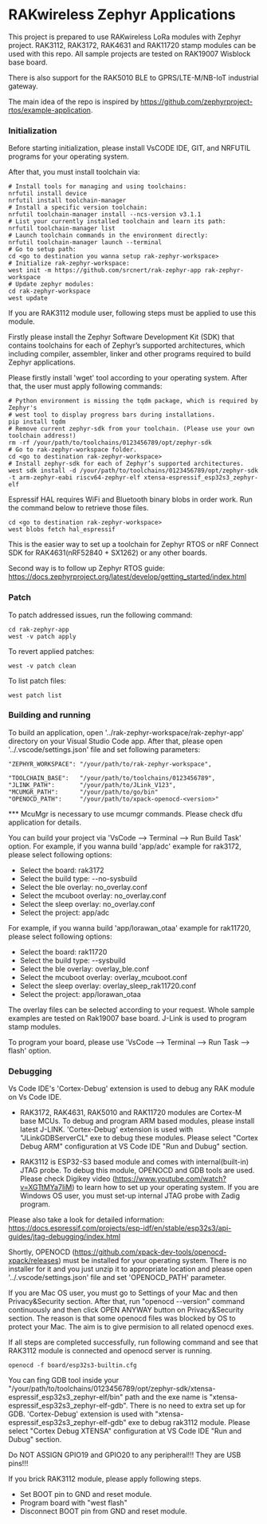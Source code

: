 RAKwireless Zephyr Applications
===============================

This project is prepared to use RAKwireless LoRa modules with Zephyr project. RAK3112, RAK3172, RAK4631 and RAK11720 stamp modules can be used with this repo. All sample projects are tested on RAK19007 Wisblock base board.

There is also support for the RAK5010 BLE to GPRS/LTE-M/NB-IoT industrial gateway.

The main idea of the repo is inspired by https://github.com/zephyrproject-rtos/example-application.

### Initialization
Before starting initialization, please install VsCODE IDE, GIT, and NRFUTIL programs for your operating system.

After that, you must install toolchain via:

```shell
# Install tools for managing and using toolchains:
nrfutil install device
nrfutil install toolchain-manager
# Install a specific version toolchain:
nrfutil toolchain-manager install --ncs-version v3.1.1
# List your currently installed toolchain and learn its path:
nrfutil toolchain-manager list
# Launch toolchain commands in the environment directly:
nrfutil toolchain-manager launch --terminal
# Go to setup path:
cd <go to destination you wanna setup rak-zephyr-workspace>
# Initialize rak-zephyr-workspace:
west init -m https://github.com/srcnert/rak-zephyr-app rak-zephyr-workspace
# Update zephyr modules:
cd rak-zephyr-workspace
west update
```

If you are RAK3112 module user, following steps must be applied to use this module.

Firstly please install the Zephyr Software Development Kit (SDK) that contains toolchains
for each of Zephyr’s supported architectures, which including compiler, assembler,
linker and other programs required to build Zephyr applications.

Please firstly install 'wget' tool according to your operating system. After that, the user
must apply following commands:

```shell
# Python environment is missing the tqdm package, which is required by Zephyr's
# west tool to display progress bars during installations.
pip install tqdm
# Remove current zephyr-sdk from your toolchain. (Please use your own toolchain address!)
rm -rf /your/path/to/toolchains/0123456789/opt/zephyr-sdk
# Go to rak-zephyr-workspace folder.
cd <go to destination rak-zephyr-workspace>
# Install zephyr-sdk for each of Zephyr’s supported architectures.
west sdk install -d /your/path/to/toolchains/0123456789/opt/zephyr-sdk -t arm-zephyr-eabi riscv64-zephyr-elf xtensa-espressif_esp32s3_zephyr-elf
```

Espressif HAL requires WiFi and Bluetooth binary blobs in order work. Run
the command below to retrieve those files.

```shell
cd <go to destination rak-zephyr-workspace>
west blobs fetch hal_espressif
```

This is the easier way to set up a toolchain for Zephyr RTOS or nRF Connect SDK for RAK4631(nRF52840 + SX1262) or any other boards.

Second way is to follow up Zephyr RTOS guide:
https://docs.zephyrproject.org/latest/develop/getting_started/index.html

### Patch
To patch addressed issues, run the following command:

```shell
cd rak-zephyr-app
west -v patch apply
```

To revert applied patches:

```shell
west -v patch clean
```

To list patch files:

```shell
west patch list
```

### Building and running
To build an application, open '../rak-zephyr-workspace/rak-zephyr-app' directory on your Visual Studio Code app. After that, please open '../.vscode/settings.json' file and set following parameters:

```shell
"ZEPHYR_WORKSPACE": "/your/path/to/rak-zephyr-workspace",

"TOOLCHAIN_BASE":   "/your/path/to/toolchains/0123456789",
"JLINK_PATH":       "/your/path/to/JLink_V123",
"MCUMGR_PATH":      "/your/path/to/go/bin"
"OPENOCD_PATH":     "/your/path/to/xpack-openocd-<version>"
```

*** McuMgr is necessary to use mcumgr commands. Please check dfu application for details.

You can build your project via 'VsCode --> Terminal --> Run Build Task' option.
For example, if you wanna build 'app/adc' example for rak3172, please select following options:
- Select the board: rak3172
- Select the build type: --no-sysbuild
- Select the ble overlay: no_overlay.conf
- Select the mcuboot overlay: no_overlay.conf
- Select the sleep overlay: no_overlay.conf
- Select the project: app/adc

For example, if you wanna build 'app/lorawan_otaa' example for rak11720, please select following options:
- Select the board: rak11720
- Select the build type: --sysbuild
- Select the ble overlay: overlay_ble.conf
- Select the mcuboot overlay: overlay_mcuboot.conf
- Select the sleep overlay: overlay_sleep_rak11720.conf
- Select the project: app/lorawan_otaa

The overlay files can be selected according to your request. Whole sample examples are tested on Rak19007 base board. J-Link is used to program stamp modules.

To program your board, please use 'VsCode --> Terminal --> Run Task --> flash' option.

### Debugging

Vs Code IDE's 'Cortex-Debug' extension is used to debug any RAK module on Vs Code IDE.

* RAK3172, RAK4631, RAK5010 and RAK11720 modules are Cortex-M base MCUs. To debug and program ARM based modules, please install latest J-LINK. 'Cortex-Debug' extension is used with "JLinkGDBServerCL" exe to debug these modules. Please select
"Cortex Debug ARM" configuration at VS Code IDE "Run and Dubug" section.

* RAK3112 is ESP32-S3 based module and comes with internal(built-in) JTAG probe. To debug this module,
OPENOCD and GDB tools are used. Please check Digikey video (https://www.youtube.com/watch?v=XGTtMYa7IiM) to learn how to set up your operating system. If you are Windows OS user, you must set-up internal JTAG probe with Zadig program.

Please also take a look for detailed information:
https://docs.espressif.com/projects/esp-idf/en/stable/esp32s3/api-guides/jtag-debugging/index.html

Shortly, OPENOCD (https://github.com/xpack-dev-tools/openocd-xpack/releases) must be installed for your operating system. There is no installer for it and you just unzip it to appropriate location and please open '../.vscode/settings.json' file and set 'OPENOCD_PATH' parameter.

If you are Mac OS user, you must go to Settings of your Mac and then Privacy&Security section. After that, run "openocd --version" command continuously and then click OPEN ANYWAY button on Privacy&Security section. The reason is that some openocd files was blocked by OS to protect your Mac. The aim is to give permision to all related openocd exes.

If all steps are completed successfully, run following command and see that RAK3112 module is connected and openocd server is running.

```shell
openocd -f board/esp32s3-builtin.cfg
```

You can fing GDB tool inside your "/your/path/to/toolchains/0123456789/opt/zephyr-sdk/xtensa-espressif_esp32s3_zephyr-elf/bin" path and the exe name is "xtensa-espressif_esp32s3_zephyr-elf-gdb". There is no need to extra set up for GDB.
'Cortex-Debug' extension is used with "xtensa-espressif_esp32s3_zephyr-elf-gdb" exe to debug rak3112 module.
Please select "Cortex Debug XTENSA" configuration at VS Code IDE "Run and Dubug" section.

Do NOT ASSIGN GPIO19 and GPIO20 to any peripheral!!! They are USB pins!!!

If you brick RAK3112 module, please apply following steps.
- Set BOOT pin to GND and reset module.
- Program board with "west flash"
- Disconnect BOOT pin from GND and reset module.
